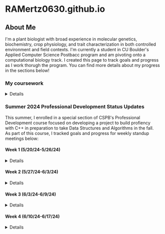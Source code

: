 # RAMertz0630.github.io

## About Me

I'm a plant biologist with broad experience in molecular genetics, biochemistry, crop physiology, and trait characterization in both controlled environment and field contexts. I'm currently a student in CU Boulder's Applied Computer Science Postbacc program and am pivoting onto a computational biology track. I created this page to track goals and progress as I work thorugh the program. You can find more details about my progress in the sections below!

### My coursework
<details>
  
| Semester |           Course Name              |  Languages Utilized  |
|---------:|------------------------------------|----------------------|
|   Sp 24  |           Intro Comp Sci           |     Python, C++      |
|   Sp 24  |        Discrete Structures         |        Python        |
|   Su 24  |  Intro to Data Science Algorithms  |        Python        |
|   Su 24  |      Information Visualization     |        Python        |
|   Su 24  |      Professional Development      |         C++          |

</details>

### Summer 2024 Professional Development Status Updates

This summer, I enrolled in a special section of CSPB's Professional Development course focused on developing a project to build profiency with C++ in preparation to take Data Structures and Algorithms in the fall. As part of this course, I tracked goals and progress for weekly standup meetings below:

#### Week 1 (5/20/24-5/26/24)

<details>

**Progress to Date**

- Reviewed all orientation materials on Moodle
- Created personal Github page to publish status updates

**Goals for Next Week**

- My current objective is to define my primary goal for the summer: am I mainly building fluency with C++ to limit the risk of juggling unfamiliar coding frameworks and new math concepts simultaneously in the fall, or am I pursuing a dual purpose project that will accomplish the former goal and teach me something useful that I can carry forward onto the data science track?

**Successess & Challenges**

- Setting up a Github page was new to me and entailed a bit of a learning curve.
- All of my prior data science/comp bio experience has only involved Python and R; I'm currently doing some exploratory research to understand the utility of delving deeply into C++ if I want to stay on this track.

</details>

#### Week 2 (5/27/24-6/3/24)

<details>

**What did you do last week?**

- Created personal github page
- Researched data science applications of C++ to refine primary goal (general fluency vs specific project).
- Determined that my primary goal is to build general fluency in C++ in preparation for fall enrollment in CSPB 2270 rather than to pursue a specific data science-facing project.
- Joined Exercism; completed first 3 exercises recommended by Taylor and all prerequisite learning mode exercises to access them.
- Identified a Udemy course to reinforce and move beyond concepts covered in 1300 

**What do you plan to do this week?**

- Finish all remaining week 1-2 Exercism problems recommended by Taylor (Grade, Interest, Election, Trolls), join Sunday office hour to discuss solutions.
- Start on Taylor's recommended Exercism problems for week 3-4 as soon as they're posted.
- Skim/Quickly review exercises in Udemy curriculum on variables, statements, control flow, strings, and functions; delve deeply on arrays/vectors and pointers if time permits. Make this the primary goal of week 4 if not.

**Are there any impediments in your way?**
- Formatting issues with personal page; the markdown preview (MD_Preview.png) looks fine, but visiting the URL itself (Visiting_URL.png) shows that the formatting on the markdown text that I have collapsed in a details field is lost and creates gibberish.
- A quick search revealed that this might be an issue with translating Markdown to HTML. Beyond that, I don't know how to fix it and it's a time-unbound problem separate from my primary goal of spending 4h each week getting better at C++, so I intend to devote some spare time on evenings and weekends to tackling it before websites are due.

**Reflection on the process you used last week, how can you make the process work better?**

- Last week's goal was exploration and refinement of goals. Now that this is complete, the next step is to figure out most efficient cadence to integrate the two components of my project (general learning through structured coursework and challenge problems to build fluency) into the four hours I have allocated each week.

</details>

#### Week 3 (6/3/24-6/9/24)

<details>

**What did you do last week?**
  
- Drafted, revised, and submitted Project Plan for review.
- Posted update to personal Github page.

**What do you plan to do this week?**

- Get back on track with Exercism puzzles; for the Week 3-4 recommended exercises, I got "Log Levels" and "Last Will" done last week; I still need to get the other 3 and as many additional ones in Strings, Loops, and Numbers done as possible to stay on track for Primary Goal 1 in my project proposal.

**Are there any impediments in your way?** 

- I still need to fix the syntax issue on my project website before it's due.

**Reflection on the process you used last week, how can you make the process work better?**

-Although I'm dedicating the required amount of time to this class, I'm not allocating long enough daily time blocks to be maximally effective. In my current 1-1.5h increments, if I hit one major blocker or knowledge gap, the session is over before I can finish troubleshooting and complete a milestone.
-Starting next week, I plan to trial one contiguous 3 hour block for major project work and a 1.5 hour block for class requirements (peer reviews, drafting and posting progress and feedback) and benchmark my progress on project objectives against the average rate for Weeks 2-3.
</details>

#### Week 4 (6/10/24-6/17/24)

<details>

**What did you do last week?**
- Reviewed all 4 assigned Project Plans.
- Attempted Exercism problem "reverse string" and hit a blocker.
- Posted update to personal Github page.

**What do you plan to do this week?**
- Revise Project Proposal (too ambitious for allotted time given learning time)
- Review Sections 7 (Arrays and Vectors) and 10 (Characters and Strings)
- Return to Exercism Puzzles and solve all incomplete Puzzles recommended for Weeks 2-6.

**Are there any impediments in your way?**
- I need to fix the syntax issue on my project website this week.
- I have more of a learning curve than I thought for modern C++ coming out of CSPB 1300; I need to increase the amount of structured study time in my Udemy course and decrease the amount of target Exercises I plan to get done each week until I have a better grasp of header files and how to use items from the std library without "using namespace std".

**Reflection on the process you used last week, how can you make the process work better?**
- Using a contiguous 3 hour block for major project work and a 1.5 hour block for class requirements (peer reviews, drafting and posting progress and feedback) worked really well this week. I intend to continue this cadence for the foreseeable future.
  
</details>
